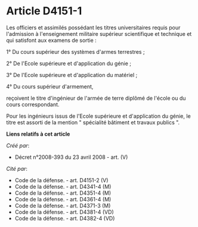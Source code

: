 # Article D4151-1

Les officiers et assimilés possédant les titres universitaires requis pour l'admission à l'enseignement militaire supérieur
scientifique et technique et qui satisfont aux examens de sortie : 

1° Du cours supérieur des systèmes d'armes terrestres ; 

2° De l'Ecole supérieure et d'application du génie ; 

3° De l'Ecole supérieure et d'application du matériel ; 

4° Du cours supérieur d'armement, 

reçoivent le titre d'ingénieur de l'armée de terre diplômé de l'école ou du cours correspondant. 

Pour les ingénieurs issus de l'Ecole supérieure et d'application du génie, le titre est assorti de la mention " spécialité
bâtiment et travaux publics ".

**Liens relatifs à cet article**

_Créé par_:

  - Décret n°2008-393 du 23 avril 2008 - art. (V)

_Cité par_:

  - Code de la défense. - art. D4151-2 (V)
  - Code de la défense. - art. D4341-4 (M)
  - Code de la défense. - art. D4351-4 (M)
  - Code de la défense. - art. D4361-4 (M)
  - Code de la défense. - art. D4371-3 (M)
  - Code de la défense. - art. D4381-4 (VD)
  - Code de la défense. - art. D4382-4 (VD)
